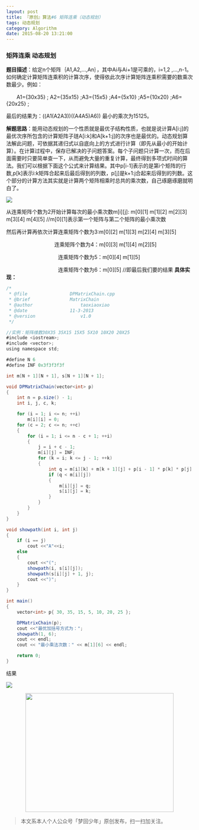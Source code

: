 ```yaml
---
layout: post
title: 『原创』算法#6 矩阵连乘（动态规划）
tags: 动态规划
category: Algorithm
date: 2015-08-20 13:21:00
---
```


### 矩阵连乘 动态规划

**题目描述**：给定n个矩阵｛A1,A2,…,An｝，其中Ai与Ai+1是可乘的，i=1,2 ,…,n-1。如何确定计算矩阵连乘积的计算次序，使得依此次序计算矩阵连乘积需要的数乘次数最少。例如：

　　A1={30x35} ; A2={35x15} ;A3={15x5} ;A4={5x10} ;A5={10x20} ;A6={20x25} ;

最后的结果为：((A1(A2A3))((A4A5)A6))  最小的乘次为15125。

**解题思路**：能用动态规划的一个性质就是最优子结构性质，也就是说计算A[i:j]的最优次序所包含的计算矩阵子琏A[i:k]和A[k+1:j]的次序也是最优的。动态规划算法解此问题，可依据其递归式以自底向上的方式进行计算（即先从最小的开始计算）。在计算过程中，保存已解决的子问题答案。每个子问题只计算一次，而在后面需要时只要简单查一下，从而避免大量的重复计算，最终得到多项式时间的算法。我们可以根据下面这个公式来计算结果。其中p[i-1]表示的是第i个矩阵的行数,p[k]表示i:k矩阵合起来后最后得到的列数，p[j]是k+1:j合起来后得到的列数。这个部分的计算方法其实就是计算两个矩阵相乘时总共的乘次数，自己琢磨琢磨就明白了。

![](http://7xlkoc.com1.z0.glb.clouddn.com/matrix.png)

从连乘矩阵个数为2开始计算每次的最小乘次数m[i][j]: m[0][1] m[1][2] m[2][3] m[3][4] m[4][5]  //m[0][1]表示第一个矩阵与第二个矩阵的最小乘次数

然后再计算再依次计算连乘矩阵个数为3:m[0][2] m[1][3] m[2][4] m[3][5]

　　　　　　　　　   连乘矩阵个数为4：m[0][3] m[1][4] m[2][5]

　　　　　　　　　　连乘矩阵个数为5：m[0][4] m[1][5]

　　　　　　　　　　连乘矩阵个数为6：m[0][5] //即最后我们要的结果
**具体实现：**

```java
/*
 * @file				DPMatrixChain.cpp
 * @brief				MatrixChain
 * @author 			        taoxiaoxiao
 * @date				11-3-2013
 * @version			        v1.0
 */

//实例：矩阵维数30X35 35X15 15X5 5X10 10X20 20X25
#include <iostream>;
#include <vector>;
using namespace std;

#define N 6
#define INF 0x3f3f3f3f

int m[N + 1][N + 1], s[N + 1][N + 1];

void DPMatrixChain(vector<int> p)
{
	int n = p.size() - 1;
	int i, j, c, k;

	for (i = 1; i <= n; ++i)
		m[i][i] = 0;
	for (c = 2; c <= n; ++c)
	{
		for (i = 1; i <= n - c + 1; ++i)
		{
			j = i + c - 1;
			m[i][j] = INF;
			for (k = i; k <= j - 1; ++k)
			{
				int q = m[i][k] + m[k + 1][j] + p[i - 1] * p[k] * p[j];
				if (q < m[i][j])
				{
					m[i][j] = q;
					s[i][j] = k;
				}
			}
		}
	}
}

void showpath(int i, int j)
{
	if (i == j)
		cout <<"A"<<i;
	else
	{
		cout <<"(";
		showpath(i, s[i][j]);
		showpath(s[i][j] + 1, j);
		cout <<")";
	}
}

int main()
{
	vector<int> p{ 30, 35, 15, 5, 10, 20, 25 };

	DPMatrixChain(p);
	cout <<"最优加括号方式为：";
	showpath(1, 6);
	cout << endl;
	cout << "最小乘法次数：" << m[1][6] << endl;

	return 0;
}
```

结果

![](http://aimio-tiny.stor.sinaapp.com/tinypic%2Fmatrix2.png)

<div align="center">
<img src="http://7xlkoc.com1.z0.glb.clouddn.com/qrcodenew.jpg" width="400" height="320" />
</div>

> 本文系本人个人公众号「梦回少年」原创发布，扫一扫加关注。
